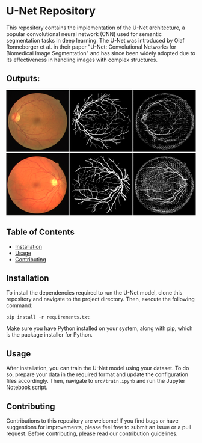 # U-Net Repository

This repository contains the implementation of the U-Net architecture, a popular convolutional neural network (CNN) used for semantic segmentation tasks in deep learning. The U-Net was introduced by Olaf Ronneberger et al. in their paper "U-Net: Convolutional Networks for Biomedical Image Segmentation" and has since been widely adopted due to its effectiveness in handling images with complex structures.

## Outputs:
![segmented image 01](results/01_test_0.png)
![segmented image 02](results/02_test_0.png)

## Table of Contents

- [Installation](#installation)
- [Usage](#usage)
- [Contributing](#contributing)

## Installation

To install the dependencies required to run the U-Net model, clone this repository and navigate to the project directory. Then, execute the following command:

```
pip install -r requirements.txt
```

Make sure you have Python installed on your system, along with pip, which is the package installer for Python.

## Usage

After installation, you can train the U-Net model using your dataset. To do so, prepare your data in the required format and update the configuration files accordingly. Then, navigate to `src/train.ipynb` and run the Jupyter Notebook script.

## Contributing

Contributions to this repository are welcome! If you find bugs or have suggestions for improvements, please feel free to submit an issue or a pull request. Before contributing, please read our contribution guidelines.


